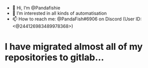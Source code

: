 

- 👋 Hi, I’m @Pandafishie
- 👀 I’m interested in all kinds of automatisation
- 📫 How to reach me: @PandaFish#6906 on Discord (User ID: <@244126983489978368>)

# I have migrated almost all of my repositories to gitlab...

<!--
- 👋 Hi, I’m @Pandafishie
- 👀 I’m interested in ...
- 🌱 I’m currently learning ...
- 💞️ I’m looking to collaborate on ...
- 📫 How to reach me ... 
-->

<!---
Pandafishie/Pandafishie is a ✨ special ✨ repository because its `README.md` (this file) appears on your GitHub profile.
You can click the Preview link to take a look at your changes.
--->
